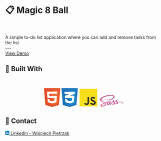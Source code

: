 <a name="readme-top"></a>

# 📋 Magic 8 Ball

<br />
  <p>
    A simple to-do list application where you can add and remove tasks from the list
    <br />
    ---
    <br />
    <a href="https://fancy-speculoos-c37e3c.netlify.app/" target="_blank">View Demo</a>
  </p>

## 🧰 Built With

<br />
<p align="center">
<img height="60" src="img/github/html5.svg"/>
<img height="60" src="img/github/css3.svg"/>
<img height="60" src="img/github/javascript.svg"/>
<img height="40" src="img/github/sass.svg"/>
</p>

## 💼 Contact

<a href="https://www.linkedin.com/in/wojciech-pietrzak-238a25262/"><img height="13" src="img/github/linkedin.svg"/> Linkedin - Wojciech Pietrzak</a>
